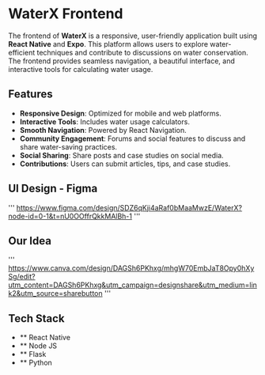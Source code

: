 # WaterX Frontend

The frontend of **WaterX** is a responsive, user-friendly application built using **React Native** and **Expo**. This platform allows users to explore water-efficient techniques and contribute to discussions on water conservation. The frontend provides seamless navigation, a beautiful interface, and interactive tools for calculating water usage.

## Features

- **Responsive Design**: Optimized for mobile and web platforms.
- **Interactive Tools**: Includes water usage calculators.
- **Smooth Navigation**: Powered by React Navigation.
- **Community Engagement**: Forums and social features to discuss and share water-saving practices.
- **Social Sharing**: Share posts and case studies on social media.
- **Contributions**: Users can submit articles, tips, and case studies.

## UI Design - Figma

'''
https://www.figma.com/design/SDZ6qKji4aRaf0bMaaMwzE/WaterX?node-id=0-1&t=nU0OOffrQkkMAlBh-1
'''

## Our Idea

'''
https://www.canva.com/design/DAGSh6PKhxg/mhgW70EmbJaT8Opy0hXySg/edit?utm_content=DAGSh6PKhxg&utm_campaign=designshare&utm_medium=link2&utm_source=sharebutton
'''

## Tech Stack
- ** React Native
- ** Node JS
- ** Flask
- ** Python

